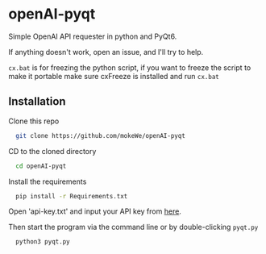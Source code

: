 # openAI-pyqt
 Simple OpenAI API requester in python and PyQt6.

 If anything doesn't work, open an issue, and I'll try to help.

`cx.bat` is for freezing the python script, if you want to freeze the script to make it portable make sure cxFreeze is installed and run `cx.bat`


## Installation

Clone this repo

```bash
  git clone https://github.com/mokeWe/openAI-pyqt
```
CD to the cloned directory
```bash
  cd openAI-pyqt
```
Install the requirements
```bash
  pip install -r Requirements.txt
```
Open 'api-key.txt' and input your API key from [here](https://openai.com/login).

Then start the program via the command line or by double-clicking `pyqt.py`
```bash
  python3 pyqt.py
```

